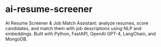 # ai-resume-screener
AI Resume Screener &amp; Job Match Assistant: analyze resumes, score candidates, and match them with job descriptions using NLP and embeddings. Built with Python, FastAPI, OpenAI GPT-4, LangChain, and MongoDB.
